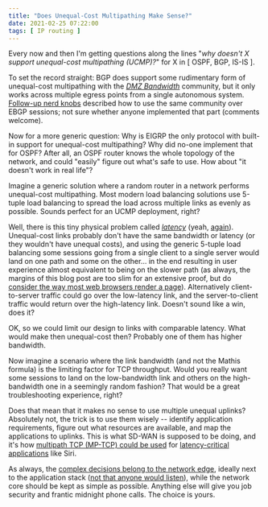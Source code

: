 ```yaml
---
title: "Does Unequal-Cost Multipathing Make Sense?"
date: 2021-02-25 07:22:00
tags: [ IP routing ]
---
```

Every now and then I'm getting questions along the lines "*why doesn't X support unequal-cost multipathing (UCMP)?*" for X in [ OSPF, BGP, IS-IS ]. 

To set the record straight: BGP does support some rudimentary form of unequal-cost multipathing with the *[DMZ Bandwidth](https://tools.ietf.org/html/draft-ietf-idr-link-bandwidth-06)* community, but it only works across multiple egress points from a single autonomous system. [Follow-up nerd knobs](https://tools.ietf.org/html/draft-mohanty-bess-ebgp-dmz-00) described how to use the same community over EBGP sessions; not sure whether anyone implemented that part (comments welcome).
<!--more-->
Now for a more generic question: Why is EIGRP the only protocol with built-in support for unequal-cost multipathing? Why did no-one implement that for OSPF? After all, an OSPF router knows the whole topology of the network, and could "easily" figure out what's safe to use. How about "it doesn't work in real life"?

Imagine a generic solution where a random router in a network performs unequal-cost multipathing. Most modern load balancing solutions use 5-tuple load balancing to spread the load across multiple links as evenly as possible. Sounds perfect for an UCMP deployment, right? 

Well, there is this tiny physical problem called *[latency](https://blog.ipspace.net/2020/02/video-end-to-end-latency-is-not-zero.html)* (yeah, [again](https://blog.ipspace.net/2015/01/latency-killer-of-spread-out.html)). Unequal-cost links probably don't have the same bandwidth or latency (or they wouldn't have unequal costs), and using the generic 5-tuple load balancing some sessions going from a single client to a single server would land on one path and some on the other... in the end resulting in user experience almost equivalent to being on the slower path (as always, the margins of this blog post are too slim for an extensive proof, but do [consider the way most web browsers render a page](https://developer.mozilla.org/en-US/docs/Web/Performance/How_browsers_work)). Alternatively client-to-server traffic could go over the low-latency link, and the server-to-client traffic would return over the high-latency link. Doesn't sound like a win, does it?

OK, so we could limit our design to links with comparable latency. What would make then unequal-cost then? Probably one of them has higher bandwidth.

Now imagine a scenario where the link bandwidth (and not the Mathis formula) is the limiting factor for TCP throughput. Would you really want some sessions to land on the low-bandwidth link and others on the high-bandwidth one in a seemingly random fashion? That would be a great troubleshooting experience, right?

Does that mean that it makes no sense to use multiple unequal uplinks? Absolutely not, the trick is to use them wisely -- identify application requirements, figure out what resources are available, and map the applications to uplinks. This is what SD-WAN is supposed to be doing, and it's how [multipath TCP (MP-TCP) could be used](https://blog.ipspace.net/2019/03/multipath-tcp-on-software-gone-wild.html) for [latency-critical applications](https://blog.ipspace.net/2014/03/ios-uses-multipath-tcp-does-it-matter.html) like Siri. 

As always, the [complex decisions belong to the network edge](https://blog.ipspace.net/2011/05/complexity-belongs-to-network-edge.html), ideally next to the application stack ([not that anyone would listen](https://blog.ipspace.net/2013/06/network-virtualization-and-spaghetti.html)), while the network core should be kept as simple as possible. Anything else will give you job security and frantic midnight phone calls. The choice is yours.